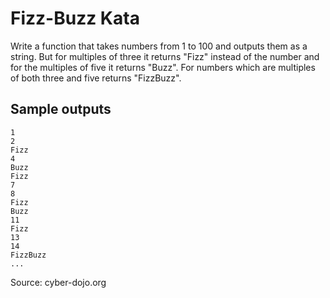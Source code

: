 # Fizz-Buzz Kata

Write a function that takes numbers from 1 to 100 and outputs them as a string. But for multiples of three it returns "Fizz" instead of the number and for the multiples of five it returns "Buzz". For numbers which are multiples of both three and five returns "FizzBuzz".

## Sample outputs
```
1
2
Fizz
4
Buzz
Fizz
7
8
Fizz
Buzz
11
Fizz
13
14
FizzBuzz
...
```

Source: cyber-dojo.org